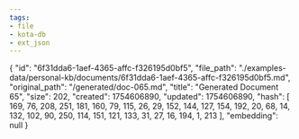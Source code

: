 ```yaml
---
tags:
- file
- kota-db
- ext_json
---
```

{
  "id": "6f31dda6-1aef-4365-affc-f326195d0bf5",
  "file_path": "./examples-data/personal-kb/documents/6f31dda6-1aef-4365-affc-f326195d0bf5.md",
  "original_path": "/generated/doc-065.md",
  "title": "Generated Document 65",
  "size": 202,
  "created": 1754606890,
  "updated": 1754606890,
  "hash": [
    169,
    76,
    208,
    251,
    181,
    160,
    79,
    115,
    26,
    29,
    152,
    144,
    127,
    154,
    192,
    20,
    68,
    14,
    132,
    102,
    90,
    250,
    114,
    151,
    121,
    133,
    31,
    27,
    16,
    194,
    1,
    213
  ],
  "embedding": null
}